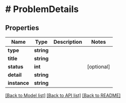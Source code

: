 # # ProblemDetails

## Properties

Name | Type | Description | Notes
------------ | ------------- | ------------- | -------------
**type** | **string** |  |
**title** | **string** |  |
**status** | **int** |  | [optional]
**detail** | **string** |  |
**instance** | **string** |  |

[[Back to Model list]](../../README.md#models) [[Back to API list]](../../README.md#endpoints) [[Back to README]](../../README.md)
